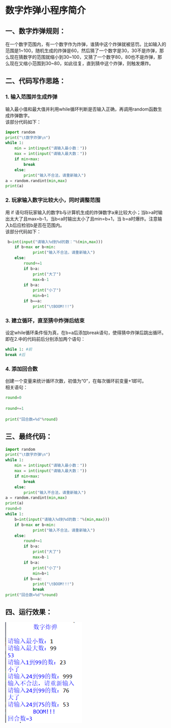 # 数字炸弹小程序简介
## 一、数字炸弹规则：
在一个数字范围内，有一个数字作为炸弹，谁猜中这个炸弹就被惩罚。比如输入的范围是1~100，随机生成的炸弹是60，然后猜了一个数字是30，30不是炸弹，那么现在猜数字的范围就缩小到30~100，又猜了一个数字80，80也不是炸弹，那么现在又缩小范围到30~80，如此往复，直到猜中这个炸弹，则触发爆炸。


## 二、代码写作思路：
### 1. 输入范围并生成炸弹
输入最小值和最大值并利用while循环判断是否输入正确，再调用random函数生成炸弹数字。   
该部分代码如下：
```python
import random
print("\t数字炸弹\n")
while 1:
    min = int(input("请输入最小数："))
    max = int(input("请输入最大数："))
    if min<max:
        break
    else:
        print("输入不合法，请重新输入")
a = random.randint(min,max)
print(a)
```

### 2. 玩家输入数字比较大小，同时调整范围
用 if 语句将玩家输入的数字b与计算机生成的炸弹数字a来比较大小；当b>a时输出太大了且max=b-1，当b<a时输出太小了且min=b+1，当 b=a时爆炸。注意输入b后应检验b是否在范围内。  
该部分代码如下：
```python
 b=int(input("请输入%d到%d的数："%(min,max)))
    if b>max or b<min:
            print("输入不合法，请重新输入")
    else:
        round+=1
        if b>a:
            print("大了")
            max=b-1
        if b<a:
            print("小了")
            min=b+1
        if b==a:
            print("\tBOOM!!!")
```
### 3. 建立循环，直至猜中炸弹后结束
设定while循环条件恒为真，在b=a后添加break语句，使得猜中炸弹后跳出循环。  
即在2.中的代码前后分别添加两个语句：
```python
while 1: #前
break #后
```
### 4. 添加回合数
创建一个变量来统计循环次数，初值为“0”，在每次循环前变量+1即可。  
相关语句：
```python
round=0

round+=1

print("回合数=%d"%round)
```   

## 三、最终代码：
```python
import random
print("\t数字炸弹\n")
while 1:
    min = int(input("请输入最小数："))
    max = int(input("请输入最大数："))
    if min<max:
        break
    else:
        print("输入不合法，请重新输入")
a = random.randint(min,max)
print(a)
round=0
while 1:
    b=int(input("请输入%d到%d的数："%(min,max)))
    if b>max or b<min:
            print("输入不合法，请重新输入")
    else:
        round+=1
        if b>a:
            print("大了")
            max=b-1
        if b<a:
            print("小了")
            min=b+1
        if b==a:
            print("\tBOOM!!!")
            break
print("回合数=%d"%round)
```
## 四、运行效果：
![](2020-08-11_081301.png)


